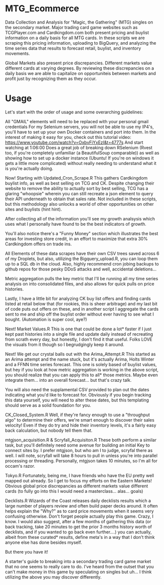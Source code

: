 # MTG_Ecommerce

Data Collection and Analysis for "Magic, the Gathering" (MTG) singles on the secondary market. Major trading card game websites such as TCGPlayer.com and Cardkingdom.com both present pricing and buylist information on a daily basis for all MTG cards. In these scripts we are scraping this pricing information, uploading to BigQuery, and analyzing the time series data that results to forecast retail, buylist, and inventory movements.

Global Markets also present price discrepancies. Different markets value different cards at varying degrees. By reviewing these discrepancies on a daily basis we are able to capitalize on opportuniteis between markets and profit just by recognizing them as they occur.

# Usage
Let's start with the order of usage and some overarching guidelines:

All "GMAIL" elements will need to be replaced with your personal gmail credentials
For my Selenium servers, you will not be able to use my IP4's, you'll have to set up your own Docker containers and port into them.
In the interest of making it easy for you, check out this tutorial video:
https://www.youtube.com/watch?v=OxbvFiYxEzI&t=4777s
And start watching at 1:06:00
Does a great job of breaking down RSelenium (Rvest too, if you're completely unfamiliar (a BeautifulSoup comparable)) as well as showing how to set up a docker instance (Ubuntu! If you're on windows it gets a little more complicated) without really needing to understand what it is you're actually doing.

Now! Starting with Updated_Cron_Scrape.R
This gathers Cardkingdom buylist info, as well as best selling on TCG and CK.
Despite changing their website to remove the ability to actually sort by best selling, TCG has a glaring "whoopsie" wherein you can still recreate a json element to query their API underneath to obtain that sales rate. Not included in these scripts, but this methodology also unlocks a world of other opportunities on other sites and buylists (hint hint).

After collecting all of the information you'll see my growth analsysis which uses what I personally have found to be the best indicators of growth.

You'll also notice there's a "Funny Money" section which illustrates the best areas for investing store credit, in an effort to maximize that extra 30% Cardkingdom offers on trade ins.

All Elements of these data scrapes have their own CSV trees saved across 6 of my Droplets, but also, utilizing the Bigquery_upload.R, you can loop them up to a SQL db in the cloud. Also, highly recommend cron jobing backups to github repos for those pesky DDoS attacks and well, accidental deletions...

Metric aggregation pulls the key metric that I'll be running all my time series analysis on into consolidated files, and also allows for quick pulls on price histories.

Lastly, I have a little bit for analyzing CK buy list offers and finding cards listed at retail below that (for rookies, this is sheer arbitrage) and my last bit of code puts out offers on these, and in another script I aggregate the cards sent to me and ship off the buylist order without ever having to see what I bought. (Automation is super cool, aye?)

Next! Market Values.R
This is one that could be done a lot* faster if I just kept past histories into a single file and update daily instead of recreating from scrath every day, but honestly, I don't find it that useful. Folks LOVE the visuals from it though so I begrudgingly keep it around.

Next! We get our crystal balls out with the Arima_Attempt.R
This started as an Arima attempt and the name stuck, but it's actually Arima, Holts Winter and a FFNN time series forecast. This one is solely based of buylist values, but hey if you look at how metric aggregation is working in the above script, you should realize that you can apply this to all* those metrics. Maybe even integrate them... into an overall forecast... but that's crazy talk.

You will also need the supplamental CSV provided to plan out the dates indicating what you'd like to forecast for. Obviously if you begin tracking this data yourself, you will need to alter these dates, but this templating should serve as a solid foundation for you.

CK_Closed_System.R
Well, if they're fancy enough to use a "throughput algo" to determine their offers, we're smart enough to discover their sales velocity! Even if they do try and hide their inventory levels, it's a fairly easy back calculation, but nobody tell them that.

mtgjson_acquisition.R & Scryfall_Acquisiton.R
These both perform a similar task, but you'll definitely need some avenue for building an initial Key to connect sites by. I prefer mtgjson, but who am I to judge, scryfal there as well. I will note, scryfall will take 8 hours to pull in unless you're into parallel processing or threading. Personally, mtgjson takes 10 minutes, so I'm all for occam's razor.

Tokyo.R
Fortunately, being me, I have friends who have the EU pretty well mapped out already. So I get to focus my efforts on the Eastern Markets! Obvious global price discrepancies as different markets value different cards (to fully go into this I would need a masterclass... alas... goals)

Decklists.R
Wizards of the Coast releases daily decklists results which a large number of players review and often build paper decks around. It often helps explain the "Why?" as to card price movements when it seems very confusing otherwise. Don't forget people actually play this game. Crazy, I know. I would also suggest, after a few months of gathering this data (or back tracking, take 20 minutes to get the prior 3 months history worth of decklists, and if you wanted to go back even further....) you can actually, albeit from these curated* results, define meta's in a way that I don't think anyone else has done besides myself. 

But there you have it! 

A starter's guide to breaking into a secondary trading card game market that no one seems to really care to do. I've heard from the outset that you can't make money in this game by speculating on singles but uh... I think utilizing the above you may discover differently.
